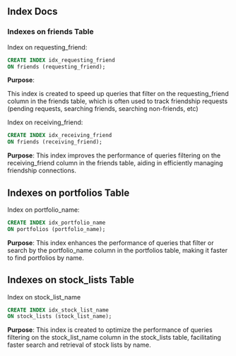 ## Index Docs

### Indexes on friends Table
Index on requesting_friend:
```sql
CREATE INDEX idx_requesting_friend
ON friends (requesting_friend);
```

**Purpose**:

This index is created to speed up queries that filter on the requesting_friend column in the friends table, which is often used to track friendship requests (pending requests, searching friends, searching non-friends, etc)


Index on receiving_friend:
```sql
CREATE INDEX idx_receiving_friend
ON friends (receiving_friend);
```
**Purpose**:
This index improves the performance of queries filtering on the receiving_friend column in the friends table, aiding in efficiently managing friendship connections.

## Indexes on portfolios Table

Index on portfolio_name:
```sql
CREATE INDEX idx_portfolio_name
ON portfolios (portfolio_name);
```

**Purpose**:
This index enhances the performance of queries that filter or search by the portfolio_name column in the portfolios table, making it faster to find portfolios by name.

## Indexes on stock_lists Table

Index on stock_list_name
```sql
CREATE INDEX idx_stock_list_name
ON stock_lists (stock_list_name);
```

**Purpose**:
This index is created to optimize the performance of queries filtering on the stock_list_name column in the stock_lists table, facilitating faster search and retrieval of stock lists by name.

